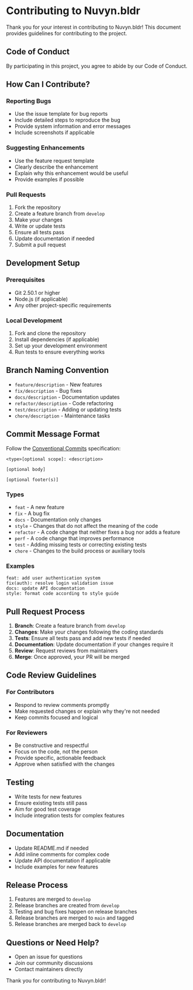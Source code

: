 # Contributing to Nuvyn.bldr

Thank you for your interest in contributing to Nuvyn.bldr! This document provides guidelines for contributing to the project.

## Code of Conduct

By participating in this project, you agree to abide by our Code of Conduct.

## How Can I Contribute?

### Reporting Bugs
- Use the issue template for bug reports
- Include detailed steps to reproduce the bug
- Provide system information and error messages
- Include screenshots if applicable

### Suggesting Enhancements
- Use the feature request template
- Clearly describe the enhancement
- Explain why this enhancement would be useful
- Provide examples if possible

### Pull Requests
1. Fork the repository
2. Create a feature branch from `develop`
3. Make your changes
4. Write or update tests
5. Ensure all tests pass
6. Update documentation if needed
7. Submit a pull request

## Development Setup

### Prerequisites
- Git 2.50.1 or higher
- Node.js (if applicable)
- Any other project-specific requirements

### Local Development
1. Fork and clone the repository
2. Install dependencies (if applicable)
3. Set up your development environment
4. Run tests to ensure everything works

## Branch Naming Convention

- `feature/description` - New features
- `fix/description` - Bug fixes
- `docs/description` - Documentation updates
- `refactor/description` - Code refactoring
- `test/description` - Adding or updating tests
- `chore/description` - Maintenance tasks

## Commit Message Format

Follow the [Conventional Commits](https://www.conventionalcommits.org/) specification:

```
<type>[optional scope]: <description>

[optional body]

[optional footer(s)]
```

### Types
- `feat` - A new feature
- `fix` - A bug fix
- `docs` - Documentation only changes
- `style` - Changes that do not affect the meaning of the code
- `refactor` - A code change that neither fixes a bug nor adds a feature
- `perf` - A code change that improves performance
- `test` - Adding missing tests or correcting existing tests
- `chore` - Changes to the build process or auxiliary tools

### Examples
```
feat: add user authentication system
fix(auth): resolve login validation issue
docs: update API documentation
style: format code according to style guide
```

## Pull Request Process

1. **Branch**: Create a feature branch from `develop`
2. **Changes**: Make your changes following the coding standards
3. **Tests**: Ensure all tests pass and add new tests if needed
4. **Documentation**: Update documentation if your changes require it
5. **Review**: Request reviews from maintainers
6. **Merge**: Once approved, your PR will be merged

## Code Review Guidelines

### For Contributors
- Respond to review comments promptly
- Make requested changes or explain why they're not needed
- Keep commits focused and logical

### For Reviewers
- Be constructive and respectful
- Focus on the code, not the person
- Provide specific, actionable feedback
- Approve when satisfied with the changes

## Testing

- Write tests for new features
- Ensure existing tests still pass
- Aim for good test coverage
- Include integration tests for complex features

## Documentation

- Update README.md if needed
- Add inline comments for complex code
- Update API documentation if applicable
- Include examples for new features

## Release Process

1. Features are merged to `develop`
2. Release branches are created from `develop`
3. Testing and bug fixes happen on release branches
4. Release branches are merged to `main` and tagged
5. Release branches are merged back to `develop`

## Questions or Need Help?

- Open an issue for questions
- Join our community discussions
- Contact maintainers directly

Thank you for contributing to Nuvyn.bldr! 